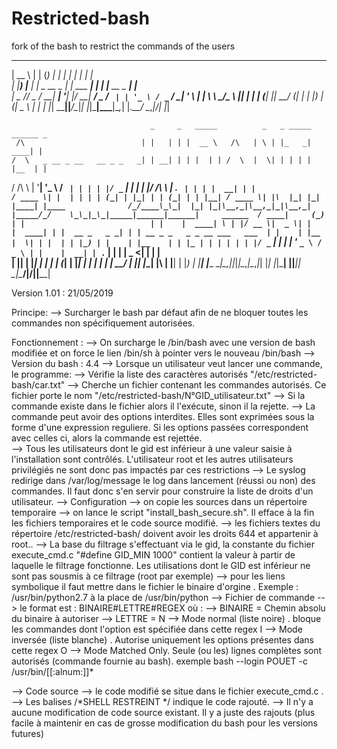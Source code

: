 # Restricted-bash
fork of the bash to restrict the commands of the users
  _____           _        _      _           _   _               _     
 |  __ \         | |      (_)    | |         | | | |             | |    
 | |__) |___  ___| |_ _ __ _  ___| |_ ___  __| | | |__   __ _ ___| |__  
 |  _  // _ \/ __| __| '__| |/ __| __/ _ \/ _` | | '_ \ / _` / __| '_ \ 
 | | \ \  __/\__ \ |_| |  | | (__| ||  __/ (_| | | |_) | (_| \__ \ | | |
 |_|  \_\___||___/\__|_|  |_|\___|\__\___|\__,_| |_.__/ \__,_|___/_| |_|

 
                                   _     _   _____          _   _ _____ ______ _                  
     /\                          | |   | | |  __ \   /\   | \ | |_   _|  ____| |                 
    /  \   _ __ _ __   __ _ _   _| | __| | | |  | | /  \  |  \| | | | | |__  | |                 
   / /\ \ | '__| '_ \ / _` | | | | |/ _` | | |  | |/ /\ \ | . ` | | | |  __| | |                 
  / ____ \| |  | | | | (_| | |_| | | (_| | | |__| / ____ \| |\  |_| |_| |____| |____             
 /_/____\_\_|  |_| |_|\__,_|\__,_|_|\__,_| |_____/_/    \_\_|_\_|_____|______|______|     ______ 
  / ____|     (_) | |                            | |    |  ____| \ | |/ __ \|  _ \| |    |  ____|
 | |  __ _   _ _| | | __ _ _   _ _ __ ___   ___  | |    | |__  |  \| | |  | | |_) | |    | |__   
 | | |_ | | | | | | |/ _` | | | | '_ ` _ \ / _ \ | |    |  __| | . ` | |  | |  _ <| |    |  __|  
 | |__| | |_| | | | | (_| | |_| | | | | | |  __/ | |____| |____| |\  | |__| | |_) | |____| |____ 
  \_____|\__,_|_|_|_|\__,_|\__,_|_| |_| |_|\___| |______|______|_| \_|\____/|____/|______|______|


Version 1.01 : 21/05/2019
  
 
 Principe: 
 --> Surcharger le bash par défaut afin de ne bloquer toutes les commandes non spécifiquement autorisées.
 
 Fonctionnement : 
 --> On surcharge le /bin/bash avec une version de bash modifiée et on force le lien /bin/sh à pointer vers le nouveau /bin/bash
 --> Version du bash : 4.4
 --> Lorsque un utilisateur veut lancer une commande, le programme:
	--> Vérifie la liste des caractères autorisés "/etc/restricted-bash/car.txt"
	--> Cherche un fichier contenant les commandes autorisés. Ce fichier porte le nom "/etc/restricted-bash/N°GID_utilisateur.txt"
	--> Si la commande existe dans le fichier alors il l'exécute, sinon il la rejette.
	--> La commande peut avoir des options interdites. Elles sont exprimées sous la forme d'une expression reguliere. Si les options passées correspondent avec celles ci, alors la commande est rejettée.  
	--> Tous les utilisateurs dont le gid est inférieur à une valeur saisie à l'installation sont contrôlés. L'utilisateur root et les autres utilisateurs privilégiés ne sont donc pas impactés par ces restrictions
	--> Le syslog redirige dans /var/log/message le log dans lancement (réussi ou non) des commandes. Il faut donc s'en servir pour construire la liste de droits d'un utilisateur.
 --> Configuration
	--> on copie les sources dans un répertoire temporaire
	--> on lance le script "install_bash_secure.sh". Il efface à la fin les fichiers temporaires et le code source modifié.
	--> les fichiers textes du répertoire /etc/restricted-bash/ doivent avoir les droits 644 et appartenir à root..
	--> La base du filtrage s'effectuant via le gid, la constante du fichier execute_cmd.c "#define GID_MIN 1000" contient la valeur à partir de laquelle le filtrage fonctionne. Les utilisations dont le GID est inférieur ne sont pas sousmis à ce filtrage (root par exemple)
	--> pour les liens symbolique il faut mettre dans le fichier le binaire d'orgine . Exemple : /usr/bin/python2.7  à la place de /usr/bin/python
--> Fichier de commande
	--> le format est : BINAIRE#LETTRE#REGEX où :
		--> BINAIRE = Chemin absolu du binaire  à autoriser
		-->  LETTRE = N --> Mode normal (liste noire) . bloque les commandes dont l'option est spécifiée dans cette regex
					  I --> Mode inversée (liste blanche) . Autorise uniquement les options présentes dans cette regex
					  O --> Mode Matched Only. Seule (ou les) lignes complètes sont autorisés (commande fournie au bash). exemple bash --login POUET -c /usr/bin/[[:alnum:]]*
 
 --> Code source
	--> le code modifié se situe dans le fichier execute_cmd.c .
	--> Les balises /*SHELL RESTREINT */ indique le code rajouté.
	--> Il n'y a aucune modification de code source existant. Il y a juste des rajouts (plus facile à maintenir en cas de grosse modification du bash pour les versions futures)
